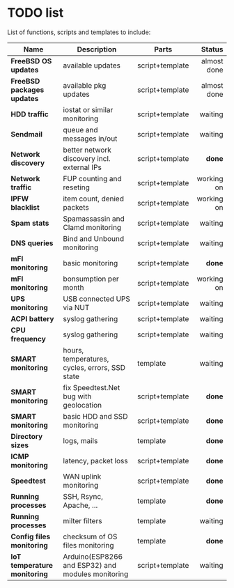 TODO list
=========

List of functions, scripts and templates to include:

| Name | Description | Parts | Status |
|---|---|---|--:|
**FreeBSD OS updates**|available updates|script+template|almost done
**FreeBSD packages updates**|available pkg updates|script+template|almost done
**HDD traffic**|iostat or similar monitoring|script+template|waiting
**Sendmail**|queue and messages in/out|script+template|waiting
**Network discovery**|better network discovery incl. external IPs|script+template|**done**
**Network traffic**|FUP counting and reseting|script+template|working on
**IPFW blacklist**|item count, denied packets|script+template|working on
**Spam stats**|Spamassassin and Clamd monitoring|script+template|waiting
**DNS queries**|Bind and Unbound monitoring|script+template|waiting
**mFI monitoring**|basic monitoring|script+template|**done**
**mFI monitoring**|bonsumption per month|script+template|working on
**UPS monitoring**|USB connected UPS via NUT|script+template|waiting
**ACPI battery**|syslog gathering|script+template|waiting
**CPU frequency**|syslog gathering|script+template|waiting
**SMART monitoring**|hours, temperatures, cycles, errors, SSD state|template|waiting
**SMART monitoring**|fix Speedtest.Net bug with geolocation|script+template|**done**
**SMART monitoring**|basic HDD and SSD monitoring|script+template|**done**
**Directory sizes**|logs, mails|template|**done**
**ICMP monitoring**|latency, packet loss|script+template|**done**
**Speedtest**|WAN uplink monitoring|script+template|**done**
**Running processes**|SSH, Rsync, Apache, ...|template|**done**
**Running processes**|milter filters|template|waiting
**Config files monitoring**|checksum of OS files monitoring|template|**done**
**IoT temperature monitoring**|Arduino(ESP8266 and ESP32) and modules monitoring|script+template|waiting
